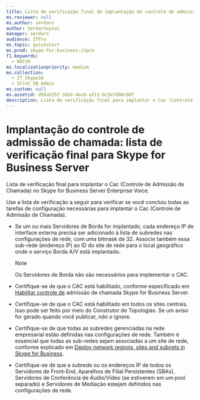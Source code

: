 ```yaml
---
title: Lista de verificação final de implantação de controle de admissão de chamada para Skype for Business Server
ms.reviewer: null
ms.author: serdars
author: SerdarSoysal
manager: serdars
audience: ITPro
ms.topic: quickstart
ms.prod: skype-for-business-itpro
f1.keywords:
  - NOCSH
ms.localizationpriority: medium
ms.collection:
  - IT_Skype16
  - Strat_SB_Admin
ms.custom: null
ms.assetid: d56a525f-3da5-4ac0-a311-0c5efd98c9df
description: Lista de verificação final para implantar o Cac (Controle de Admissão de Chamada) no Skype for Business Server Enterprise Voice.
---
```


# <a name="call-admission-control-deployment-final-checklist-for-skype-for-business-server"></a>Implantação do controle de admissão de chamada: lista de verificação final para Skype for Business Server
 
Lista de verificação final para implantar o Cac (Controle de Admissão de Chamada) no Skype for Business Server Enterprise Voice. 
  
Use a lista de verificação a seguir para verificar se você concluiu todas as tarefas de configuração necessárias para implantar o Cac (Controle de Admissão de Chamada).
  
- Se um ou mais Servidores de Borda for implantado, cada endereço IP de interface externa precisa ser adicionado à lista de subredes nas configurações de rede, com uma bitmask de 32. Associe também essa sub-rede (endereço IP) ao ID do site de rede para o local geográfico onde o serviço Borda A/V está implantado.
    
    > [!NOTE]
    > Os Servidores de Borda não são necessários para implementar o CAC. 
  
- Certifique-se de que o CAC está habilitado, conforme especificado em [Habilitar controle de](enable-call-admission-control.md) admissão de chamada Skype for Business Server.
    
- Certifique-se de que o CAC está habilitado em todos os sites centrais. Isso pode ser feito por meio do Construtor de Topologias. Se um aviso for gerado quando você publicar,  *não o*  ignore.
    
- Certifique-se de que todas as subredes gerenciadas na rede empresarial estão definidas nas configurações de rede. Também é essencial que todas as sub-redes sejam associadas a um site de rede, conforme explicado em [Deploy network regions, sites and subnets in Skype for Business](deploy-network.md).
    
- Certifique-se de que a subrede ou os endereços IP de todos os Servidores de Front-End, Aparelhos de Filial Persistentes (SBAs), Servidores de Conferência de Áudio/Vídeo (se estiverem em um pool separado) e Servidores de Mediação estejam definidos nas configurações de rede.
    


